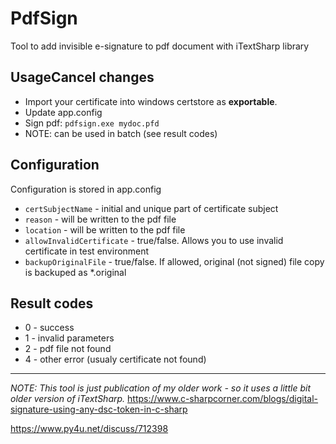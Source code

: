 # PdfSign
Tool to add invisible e-signature to pdf document with iTextSharp library

## UsageCancel changes
* Import your certificate into windows certstore as **exportable**.
* Update app.config
* Sign pdf: `pdfsign.exe mydoc.pfd`
* NOTE: can be used in batch (see result codes)

## Configuration
Configuration is stored in app.config 
* `certSubjectName` - initial and unique part of certificate subject
* `reason` - will be written to the pdf file
* `location` - will be written to the pdf file
* `allowInvalidCertificate` - true/false. Allows you to use invalid certificate in test environment
* `backupOriginalFile` - true/false. If allowed, original (not signed) file copy is backuped as *.original

## Result codes
* 0 - success
* 1 - invalid parameters
* 2 - pdf file not found
* 4 - other error (usualy certificate not found)

---
*NOTE: This tool is just publication of my older work - so it uses a little bit older version of iTextSharp.*
https://www.c-sharpcorner.com/blogs/digital-signature-using-any-dsc-token-in-c-sharp

https://www.py4u.net/discuss/712398

